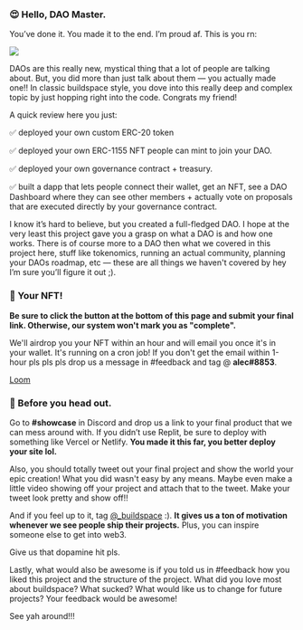 ### **😍 Hello, DAO Master.**

You’ve done it. You made it to the end. I’m proud af. This is you rn:

![](https://media0.giphy.com/media/3oKIPf3C7HqqYBVcCk/giphy.gif?cid=ecf05e4799o6581fbwkeycd5jexb17jhhhvkk0pnca3ddcwu&rid=giphy.gif&ct=g)

DAOs are this really new, mystical thing that a lot of people are talking about. But, you did more than just talk about them — you actually made one!! In classic buildspace style, you dove into this really deep and complex topic by just hopping right into the code. Congrats my friend!

A quick review here you just:

✅ deployed your own custom ERC-20 token

✅ deployed your own ERC-1155 NFT people can mint to join your DAO.

✅ deployed your own governance contract + treasury.

✅ built a dapp that lets people connect their wallet, get an NFT, see a DAO Dashboard where they can see other members + actually vote on proposals that are executed directly by your governance contract.

I know it’s hard to believe, but you created a full-fledged DAO. I hope at the very least this project gave you a grasp on what a DAO is and how one works. There is of course more to a DAO then what we covered in this project here, stuff like tokenomics, running an actual community, planning your DAOs roadmap, etc — these are all things we haven't covered by hey I’m sure you’ll figure it out ;).

### **🤟 Your NFT!**

**Be sure to click the button at the bottom of this page and submit your final link. Otherwise, our system won't mark you as "complete".**

We'll airdrop you your NFT within an hour and will email you once it's in your wallet. It's running on a cron job! If you don't get the email within 1-hour pls pls pls drop us a message in #feedback and tag @ **alec#8853**.

[Loom](https://www.loom.com/share/99c4d4bddd624661b84e551c1257027e)

### **🌈 Before you head out.**

Go to **#showcase** in Discord and drop us a link to your final product that we can mess around with. If you didn’t use Replit, be sure to deploy with something like Vercel or Netlify. **You made it this far, you better deploy your site lol.**

Also, you should totally tweet out your final project and show the world your epic creation! What you did wasn't easy by any means. Maybe even make a little video showing off your project and attach that to the tweet. Make your tweet look pretty and show off!!

And if you feel up to it, tag [@_buildspace](https://twitter.com/_buildspace) :). **It gives us a ton of motivation whenever we see people ship their projects.** Plus, you can inspire someone else to get into web3.

Give us that dopamine hit pls.

Lastly, what would also be awesome is if you told us in #feedback how you liked this project and the structure of the project. What did you love most about buildspace? What sucked? What would like us to change for future projects? Your feedback would be awesome!

See yah around!!!
